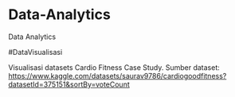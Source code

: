 # Data-Analytics
Data Analytics

#DataVisualisasi

Visualisasi datasets Cardio Fitness Case Study. Sumber dataset: https://www.kaggle.com/datasets/saurav9786/cardiogoodfitness?datasetId=375151&sortBy=voteCount
